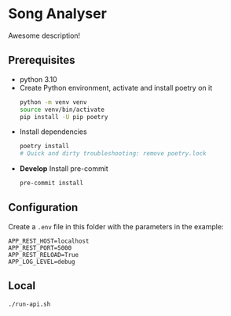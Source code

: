 # Song Analyser

Awesome description!

## Prerequisites

- python 3.10
- Create Python environment, activate and install poetry on it
    ```bash
    python -m venv venv
    source venv/bin/activate
    pip install -U pip poetry
    ```
- Install dependencies
    ```bash
    poetry install
    # Quick and dirty troubleshooting: remove poetry.lock
    ```
- **Develop** Install pre-commit
    ```bash
    pre-commit install
    ```

## Configuration

Create a `.env` file in this folder with the parameters in the example:

```
APP_REST_HOST=localhost
APP_REST_PORT=5000
APP_REST_RELOAD=True
APP_LOG_LEVEL=debug
```

## Local

```bash
./run-api.sh
```
